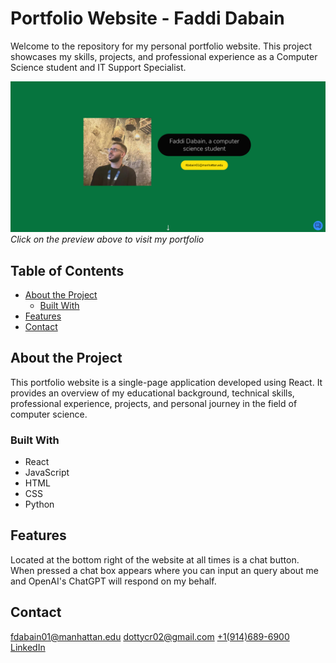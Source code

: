 # Portfolio Website - Faddi Dabain

Welcome to the repository for my personal portfolio website. This project showcases my skills, projects, and professional experience as a Computer Science student and IT Support Specialist.

[<img src="./vite-project/src/assets/images/SitePreview.png">](https://dabainfolio.web.app/)
*Click on the preview above to visit my portfolio*

## Table of Contents

- [About the Project](#about-the-project)
  - [Built With](#built-with)
- [Features](#features)
- [Contact](#contact)

## About the Project

This portfolio website is a single-page application developed using React. It provides an overview of my educational background, technical skills, professional experience, projects, and personal journey in the field of computer science.

### Built With

- React
- JavaScript
- HTML
- CSS
- Python

## Features

Located at the bottom right of the website at all times is a chat button. When pressed a chat box appears where you can input an query about me and OpenAI's ChatGPT will respond on my behalf.

## Contact

[fdabain01@manhattan.edu](mailto:fdabain01@manhattan.edu)
[dottycr02@gmail.com](mailto:dottycr02@gmail.com)
[+1(914)689-6900](tel:+19146896900)
[LinkedIn](https://www.linkedin.com/in/faddi-dabain-556698171/)

